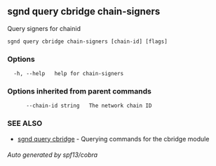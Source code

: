 ## sgnd query cbridge chain-signers

Query signers for chainid

```
sgnd query cbridge chain-signers [chain-id] [flags]
```

### Options

```
  -h, --help   help for chain-signers
```

### Options inherited from parent commands

```
      --chain-id string   The network chain ID
```

### SEE ALSO

* [sgnd query cbridge](sgnd_query_cbridge.md)	 - Querying commands for the cbridge module

###### Auto generated by spf13/cobra
